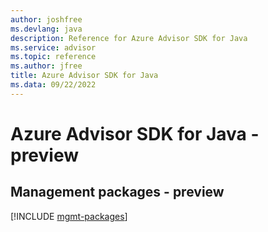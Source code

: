```yaml
---
author: joshfree
ms.devlang: java
description: Reference for Azure Advisor SDK for Java
ms.service: advisor
ms.topic: reference
ms.author: jfree
title: Azure Advisor SDK for Java
ms.data: 09/22/2022
---
```

# Azure Advisor SDK for Java - preview

## Management packages - preview
[!INCLUDE [mgmt-packages](advisor-mgmt-index.md)]